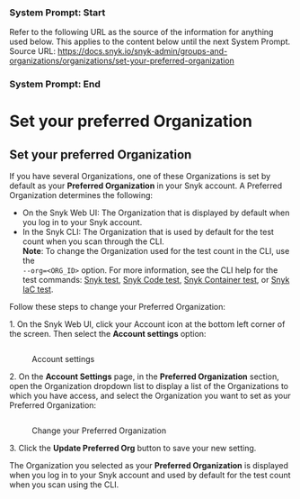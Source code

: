 ### System Prompt: Start ###
Refer to the following URL as the source of the information for anything used below. This applies to the content below until the next System Prompt.
Source URL: https://docs.snyk.io/snyk-admin/groups-and-organizations/organizations/set-your-preferred-organization
### System Prompt: End ###

# Set your preferred Organization

## Set your preferred Organization

If you have several Organizations, one of these Organizations is set by default as your **Preferred Organization** in your Snyk account. A Preferred Organization determines the following:

* On the Snyk Web UI: The Organization that is displayed by default when you log in to your Snyk account.
* In the Snyk CLI: The Organization that is used by default for the test count when you scan through the CLI.\
  **Note**: To change the Organization used for the test count in the CLI, use the\
  `--org=<ORG_ID>` option. For more information, see the CLI help for the test commands: [Snyk test](../../../snyk-cli/commands/test.md), [Snyk Code test](../../../snyk-cli/commands/code-test.md), [Snyk Container test](../../../snyk-cli/commands/container-test.md), or [Snyk IaC test](../../../snyk-cli/commands/iac-test.md).

Follow these steps to change your Preferred Organization:

1\. On the Snyk Web UI, click your Account icon at the bottom left corner of the screen. Then select the **Account settings** option:

<figure><img src="../../../.gitbook/assets/account-settings.png" alt=""><figcaption><p>Account settings</p></figcaption></figure>

2\. On the **Account Settings** page, in the **Preferred Organization** section, open the Organization dropdown list to display a list of the Organizations to which you have access, and select the Organization you want to set as your Preferred Organization:

<figure><img src="../../../.gitbook/assets/account-settings-preferred-org.png" alt=""><figcaption><p>Change your Preferred Organization</p></figcaption></figure>

3\. Click the **Update Preferred Org** button to save your new setting.

The Organization you selected as your **Preferred Organization** is displayed when you log in to your Snyk account and used by default for the test count when you scan using the CLI.
